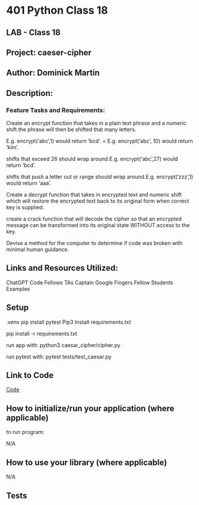 # 401 Python Class 18

## LAB - Class 18

## Project: caeser-cipher

## Author: Dominick Martin 

## Description:



### Feature Tasks and Requirements:

Create an encrypt function that takes in a plain text phrase and a numeric shift.the phrase will then be shifted that many letters.

E.g. encrypt(‘abc’,1) would return ‘bcd’. = E.g. encrypt(‘abc’, 10) would return ‘klm’.

shifts that exceed 26 should wrap around.E.g. encrypt(‘abc’,27) would return ‘bcd’.

shifts that push a letter out or range should wrap around.E.g. encrypt(‘zzz’,1) would return ‘aaa’.

Create a decrypt function that takes in encrypted text and numeric shift which will restore the encrypted text back to its original form when correct key is supplied.

create a crack function that will decode the cipher so that an encrypted message can be transformed into its original state WITHOUT access to the key.

Devise a method for the computer to determine if code was broken with minimal human guidance.




## Links and Resources Utilized:

ChatGPT 
Code Fellows TAs
Captain Google Fingers
Fellow Students Examples



## Setup

.venv
pip install pytest
Pip3 Install requirements.txt

pip install -r requirements.txt

run app with:
python3 caesar_cipher/cipher.py

run pytest with:
pytest tests/test_caesar.py 


## Link to Code

[Code](/cipher.py)


## How to initialize/run your application (where applicable)

to run program:

N/A

## How to use your library (where applicable)

N/A

## Tests